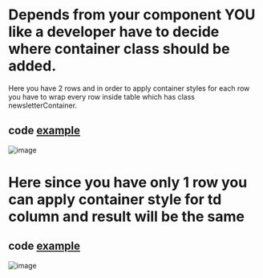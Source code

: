 
# Depends from your component YOU like a developer have to decide where container class should be added.
  Here you have 2 rows and in order to apply container styles for each row you have to wrap every row inside table which has class newsletterContainer.

## code [example](https://github.com/demczenko/Components/tree/main/Examples/IntroComponentExample)
![image](https://github.com/demczenko/Components/assets/134509169/f51d4189-e04f-45ae-a169-47d4b90a1419)

# Here since you have only 1 row you can apply container style for td column and result will be the same

## code [example](https://github.com/demczenko/Components/blob/main/Examples/TitleWithContainer/TitleWithContainers.html)
![image](https://github.com/demczenko/Components/assets/134509169/9b5f2163-606d-41b3-b6eb-3948ef93dd6a)
